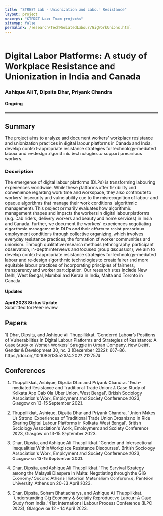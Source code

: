 ```yaml
---
title: "STREET Lab - Unionization and Labour Resistance"
layout: project
excerpt: "STREET Lab: Team projects"
sitemap: false
permalink: /research/TechMediatedLabour/GigWorkUnions.html
---
```

<div class="row" style="display: flex;">


<!--<div class="col-sm-5 clearfix" >
  <img src="{{ site.url }}{{ site.baseurl }}/images/pubpic/{{ project.photo }}" class="img-reponsive" width="100%" style="float: left" />
</div>-->

<div class="container-fluid">
  <h1>Digital Labor Platforms: A study of Workplace Resistance and Unionization in India and Canada</h1>
  <h3>Ashique Ali T, Dipsita Dhar, Priyank Chandra</h3>
  <h4>Ongoing</h4>
  
</div>

</div>

<hr style="margin-top: 0.1rem;
  margin-bottom: 0.1rem;
  border: 0;
  border-top: 2px solid rgba(0, 0, 0, 0.2);"/>

<div class="row" style="display: flex;">

<div class=" col-sm-12">
  <h2>Summary</h2>
The project aims to analyze and document workers' workplace resistance and unionization practices in digital labour platforms in Canada and India, develop context-appropriate resistance strategies for technology-mediated labour and re-design algorithmic technologies to support precarious workers.

  <h3>Description</h3>
The emergence of digital labour platforms (DLPs) is transforming labouring experiences worldwide. While these platforms offer flexibility and convenience regarding work time and workspace, they also contribute to workers' insecurity and vulnerability due to the misrecognition of labour and opaque algorithms that manage their work conditions (algorithmic management). This project primarily evaluates how algorithmic management shapes and impacts the workers in digital labour platforms (e.g. Cab riders, delivery workers and beauty and home services) in India and Canada. Further, we document the workers' experiences negotiating algorithmic management in DLPs and their efforts to resist precarious employment conditions through collective organizing, which involves everyday resistance practices, the formation of worker communities and unionism. Through qualitative research methods (ethnography, participant observation, in-depth interviews and focused group discussion), we aim to develop context-appropriate resistance strategies for technology-mediated labour and re-design algorithmic technologies to create fairer and more equitable labour practices of incorporating principles of fairness, transparency and worker participation. Our research sites include New Delhi, West Bengal, Mumbai and Kerala in India, Malta and Toronto in Canada.   
  
<h4>Updates</h4>
<b>April 2023 Status Update</b><br> Submitted for Peer-review 
  
<h2>Papers</h2>
1) Dhar, Dipsita, and Ashique Ali Thuppilikkat. ‘Gendered Labour’s Positions of Vulnerabilities in Digital Labour Platforms and Strategies of Resistance: A Case Study of Women Workers’ Struggle in Urban Company, New Delhi’. Gender & Development 30, no. 3 (December 2022): 667–86. https://doi.org/10.1080/13552074.2022.2127574
<br />

<h2>Conferences</h2>

1) Thuppilikkat, Ashique, Dipsita Dhar and Priyank Chandra. 'Tech-mediated Resistance and Traditional Trade Union: A Case Study of Kolkata App Cab Ola Uber Union, West Bengal'. British Sociology Association's Work, Employment and Society Conference 2023, Glasgow on 13-15 September 2023. 

2) Thuppilikkat, Ashique, Dipsita Dhar and Priyank Chandra. 'Union Makes Us Strong: Experiences of Traditional Trade Union Organizing in Ride Sharing Digital Labour Platforms in Kolkata, West Bengal'. British Sociology Association's Work, Employment and Society Conference 2023, Glasgow on 13-15 September 2023.

3) Dhar, Dipsita, and Ashique Ali Thuppilikkat. 'Gender and Intersectional Inequalities Within Workplace Resistance Discourses'. British Sociology Association's Work, Employment and Society Conference 2023, Glasgow on 13-15 September 2023.

4) Dhar, Dipsita, and Ashique Ali Thuppilikkat. 'The Survival Strategy among the Malayali Diaspora in Malta: Negotiating through the GiG Economy.' Second Athens Historical Materialism Conference, Panteion University, Athens on 20-23 April 2023.

5) Dhar, Dipsita, Soham Bhattacharya, and Ashique Ali Thuppilikkat. 'Understanding Gig Economy & Socially Reproductive Labour: A Case Study from India.' 41st International Labour Process Conference (ILPC 2023), Glasgow on 12 - 14 April 2023.
